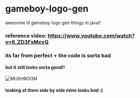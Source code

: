 # gameboy-logo-gen
awesome lil gameboy logo gen thingy in java!!

### reference video: https://www.youtube.com/watch?v=6_ZD3FxMcvQ

### its far from perfect + the code is sorta bad
#### but it still looks sorta good!!
![MUSHROOM](https://github.com/scoliossis/gameboy-logo-gen/assets/152733080/2a184494-d51d-43ce-b8a7-482355e98fb1)
#### looking at them side by side mine looks bad :(

